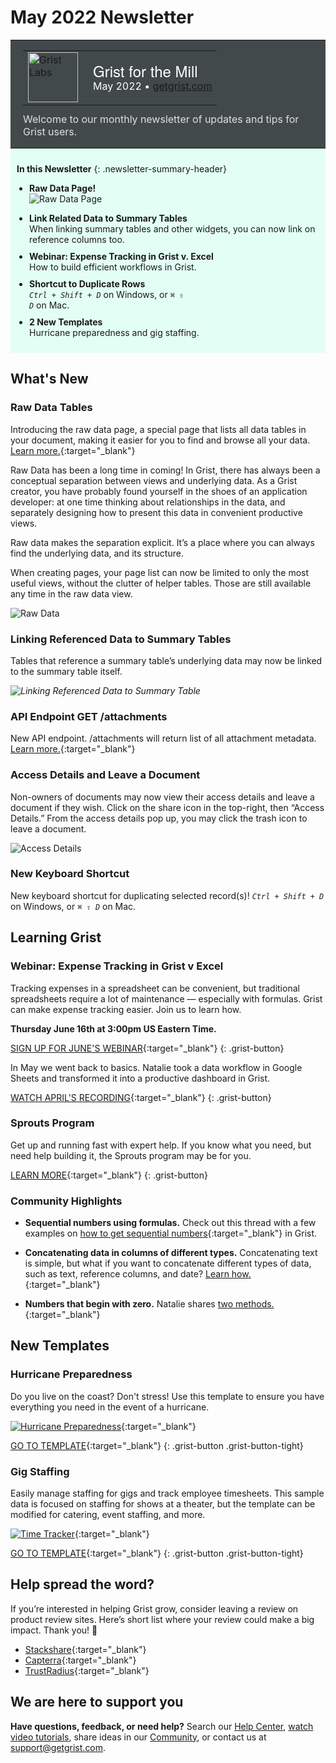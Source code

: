 # May 2022 Newsletter

<style>
  /* restore some poorly overridden defaults */
  .newsletter-header .table {
    background-color: initial;
    border: initial;
  }
  .newsletter-header .table > tbody > tr > td {
    padding: initial;
    border: initial;
    vertical-align: initial;
  }
  .newsletter-header img.header-img {
    padding: initial;
    max-width: initial;
    display: initial;
    padding: initial;
    line-height: initial;
    background-color: initial;
    border: initial;
    border-radius: initial;
    margin: initial;
  }

  /* copy newsletter styles, with a prefix for sufficient specificity */
  .newsletter-header .header {
    border: none;
    padding: 0;
    margin: 0;
  }
  .newsletter-header table > tbody > tr > td.header-image {
    width: 80px;
    padding-right: 16px;
  }
  .newsletter-header table > tbody > tr > td.header-text {
    background-color: #42494B;
    padding: 16px 20px;
  }
  .newsletter-header table.header-top {
    border: none;
    padding: 0;
    margin: 0;
    width: 100%;
  }
  .header-title {
    font-family: Helvetica Neue, Helvetica, Arial, sans-serif;
    font-size: 24px;
    line-height: 28px;
    color: #FFFFFF;
  }
  .header-month {
    color: #FFFFFF;
  }
  .header-welcome {
    margin-top: 12px;
    color: #FFFFFF;
  }
  .newsletter-summary {
    background-color: #e3fff5;
    margin: 0;
    padding: 10px;
  }
  .newsletter-summary-header {
    text-align: center;
    padding-bottom: 10px;
    border-bottom: 1px solid lightgrey;
  }
  .newsletter-summary ul {
    padding-left: 20px;
  }
  .newsletter-summary li {
    margin-bottom: 10px;
  }
  .newsletter-summary li p {
    margin: 0px
  }
</style>
<div class="newsletter-header">
<table class="header" cellpadding="0" cellspacing="0" border="0"><tr>
  <td class="header-text">
    <table class="header-top"><tr>
      <td class="header-image">
        <a href="https://www.getgrist.com">
          <img class="header-img" src="/images/newsletters/grist-labs.png" width="80" height="80" alt="Grist Labs" border="0">
        </a>
      </td>
      <td class="header-top-text">
        <div class="header-title">Grist for the Mill</div>
        <div class="header-month">May 2022
          &#8226; <a href="https://www.getgrist.com/">getgrist.com</a></div>
      </td>
    </tr></table>
    <div class="header-welcome" style="color: #e0e0e0;">
      Welcome to our monthly newsletter of updates and tips for Grist users.
    </div>
  </td>
</tr></table>
</div>

<div class="newsletter-summary row" markdown="1">

**In this Newsletter**
{: .newsletter-summary-header}

<div class="col-md-6" markdown="1">

* **Raw Data Page!**

    ![Raw Data Page](../images/newsletters/2022-05/raw-data-summary.png)

</div>

<div class="col-md-6" markdown="1">

* **Link Related Data to Summary Tables**

    When linking summary tables and other widgets, you can now link on reference columns too.

* **Webinar: Expense Tracking in Grist v. Excel**

    How to build efficient workflows in Grist.

* **Shortcut to Duplicate Rows**

    <code class="keys">*Ctrl* + *Shift* + *D*</code> on Windows, or <code class="keys">*⌘* *⇧* *D*</code> on Mac.

* **2 New Templates**

    Hurricane preparedness and gig staffing.  

</div>

</div>

## What's New

### Raw Data Tables

Introducing the raw data page, a special page that lists all data tables in your document, making it easier for you to find and browse all your data. [Learn more.](../raw-data.md){:target="\_blank"}

Raw Data has been a long time in coming! In Grist, there has always been a conceptual separation between views and underlying data. As a Grist creator, you have probably found yourself in the shoes of an application developer: at one time thinking about relationships in the data, and separately designing how to present this data in convenient productive views.

Raw data makes the separation explicit. It’s a place where you can always find the underlying data, and its structure.

When creating pages, your page list can now be limited to only the most useful views, without the clutter of helper tables. Those are still available any time in the raw data view.

![Raw Data](../images/newsletters/2022-05/raw-data.png)

### Linking Referenced Data to Summary Tables

Tables that reference a summary table’s underlying data may now be linked to the summary table itself. 

<span class="screenshot-large">*![Linking Referenced Data to Summary Table](../images/newsletters/2022-05/summary-reference-linking.gif)*</span>

### API Endpoint GET /attachments

New API endpoint. /attachments will return list of all attachment metadata. [Learn more.](../api.md#tag/attachments){:target="\_blank"} 

### Access Details and Leave a Document

Non-owners of documents may now view their access details and leave a document if they wish. Click on the share icon in the top-right, then “Access Details.” From the access details pop up, you may click the trash icon to leave a document.

![Access Details](../images/newsletters/2022-05/access-details.png)

### New Keyboard Shortcut

New keyboard shortcut for duplicating selected record(s)! <code class="keys">*Ctrl* + *Shift* + *D*</code> on Windows, or <code class="keys">*⌘* *⇧* *D*</code> on Mac. 

## Learning Grist

### Webinar: Expense Tracking in Grist v Excel

Tracking expenses in a spreadsheet can be convenient, but traditional spreadsheets require a lot of maintenance — especially with formulas. Grist can make expense tracking easier. Join us to learn how.

**Thursday June 16th at 3:00pm US Eastern Time.**

[SIGN UP FOR JUNE'S WEBINAR](https://www.getgrist.com/learn-grist-webinar/){:target="\_blank"}
{: .grist-button}

In May we went back to basics. Natalie took a data workflow in Google Sheets and transformed it into a productive dashboard in Grist.

[WATCH APRIL'S RECORDING](https://www.youtube.com/watch?v=-mNh2P_Wa6c){:target="\_blank"}
{: .grist-button}

### Sprouts Program

Get up and running fast with expert help. If you know what you need, but need help building it, the Sprouts program may be for you.

[LEARN MORE](https://www.getgrist.com/sprouts-program/){:target="\_blank"}
{: .grist-button}

### Community Highlights

* **Sequential numbers using formulas.** Check out this thread with a few examples on [how to get sequential numbers](https://community.getgrist.com/t/sequential-numbers-using-drag){:target="\_blank"} in Grist.

* **Concatenating data in columns of different types.** Concatenating text is simple, but what if you want to concatenate different types of data, such as text, reference columns, and date? [Learn how.](https://community.getgrist.com/t/concatenate-datetime-with-reference-text){:target="\_blank"}

* **Numbers that begin with zero.** Natalie shares [two methods.](https://community.getgrist.com/t/how-to-have-numbers-that-begin-with-zero){:target="\_blank"}

## New Templates

### Hurricane Preparedness

Do you live on the coast? Don't stress! Use this template to ensure you have everything you need in the event of a hurricane.


[![Hurricane Preparedness](../images/newsletters/2022-05/hurricane-preparedness.png)](https://templates.getgrist.com/uXMbETLdfriM/Hurricane-Preparedness){:target="\_blank"}

[GO TO TEMPLATE](https://templates.getgrist.com/uXMbETLdfriM/Hurricane-Preparedness){:target="\_blank"}
{: .grist-button .grist-button-tight}

### Gig Staffing

Easily manage staffing for gigs and track employee timesheets. This sample data is focused on staffing for shows at a theater, but the template can be modified for catering, event staffing, and more.

[![Time Tracker](../images/newsletters/2022-05/gig-staffing.png)](https://templates.getgrist.com/sg8CccMuPrfX/Gig-Staffing/){:target="\_blank"}

[GO TO TEMPLATE](https://templates.getgrist.com/sg8CccMuPrfX/Gig-Staffing/){:target="\_blank"}
{: .grist-button .grist-button-tight}

## Help spread the word?
If you’re interested in helping Grist grow, consider leaving a review on product review sites. Here’s  short list where your review could make a big impact. Thank you! 🙏


* [Stackshare](https://stackshare.io/getgrist){:target="\_blank"}
* [Capterra](https://www.capterra.com/p/232821/Grist/){:target="\_blank"}
* [TrustRadius](https://www.trustradius.com/products/grist/){:target="\_blank"}

## We are here to support you

**Have questions, feedback, or need help?** Search our [Help Center](../index.md), [watch video
tutorials](https://www.youtube.com/channel/UCx0ioQrrC-bIrkmZ7ZULr0g/playlists), share ideas in our
[Community](https://community.getgrist.com), or contact us at <support@getgrist.com>.